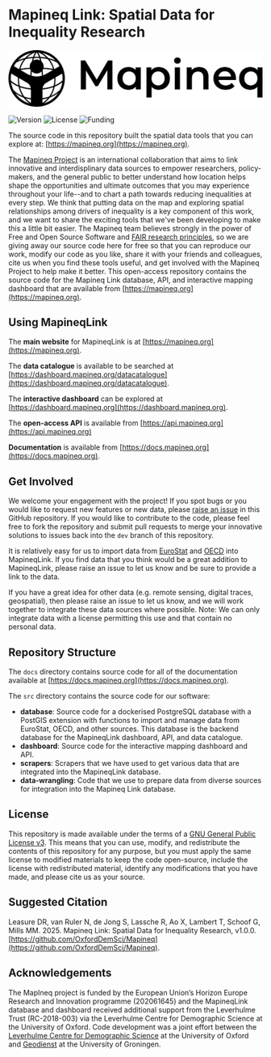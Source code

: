 # Mapineq Link: Spatial Data for Inequality Research

![Mapineq logo](./mapineq_logo_bw_rgb.png)

![Version](https://img.shields.io/badge/version-1.0.0-blue)
![License](https://img.shields.io/badge/license-GPLv3-green)
![Funding](https://img.shields.io/badge/funding-HorizonEurope-yellow)

The source code in this repository built the spatial data tools that you can explore at: [https://mapineq.org](https://mapineq.org). 

The [Mapineq Project](https://mapineq.eu) is an international collaboration that aims to link innovative and interdisplinary data sources to empower researchers, policy-makers, and the general public to better understand how location helps shape the opportunities and ultimate outcomes that you may experience throughout your life--and to chart a path towards reducing inequalities at every step. We think that putting data on the map and exploring spatial relationships among drivers of inequality is a key component of this work, and we want to share the exciting tools that we've been developing to make this a little bit easier. The Mapineq team believes strongly in the power of Free and Open Source Software and [FAIR research principles](https://www.go-fair.org/fair-principles/), so we are giving away our source code here for free so that you can reproduce our work, modify our code as you like, share it with your friends and colleagues, cite us when you find these tools useful, and get involved with the Mapineq Project to help make it better. This open-access repository contains the source code for the Mapineq Link database, API, and interactive mapping dashboard that are available from [https://mapineq.org](https://mapineq.org).

## Using MapineqLink

The **main website** for MapineqLink is at [https://mapineq.org](https://mapineq.org).  

The **data catalogue** is available to be searched at [https://dashboard.mapineq.org/datacatalogue](https://dashboard.mapineq.org/datacatalogue).

The **interactive dashboard** can be explored at [https://dashboard.mapineq.org](https://dashboard.mapineq.org).

The **open-access API** is available from [https://api.mapineq.org](https://api.mapineq.org)

**Documentation** is available from [https://docs.mapineq.org](https://docs.mapineq.org). 

## Get Involved

We welcome your engagement with the project! If you spot bugs or you would like to request new features or new data, please [raise an issue](https://github.com/OxfordDemSci/Mapineq/issues) in this GitHub repository. If you would like to contribute to the code, please feel free to fork the repository and submit pull requests to merge your innovative solutions to issues back into the `dev` branch of this repository. 

It is relatively easy for us to import data from [EuroStat](https://ec.europa.eu/eurostat/databrowser/explore/all/all_themes?lang=en&display=list&sort=category) and [OECD](https://data-explorer.oecd.org/) into MapineqLink. If you find data that you think would be a great addition to MapineqLink, please raise an issue to let us know and be sure to provide a link to the data.

If you have a great idea for other data (e.g. remote sensing, digital traces, geospatial), then please raise an issue to let us know, and we will work together to integrate these data sources where possible. Note: We can only integrate data with a license permitting this use and that contain no personal data.

## Repository Structure

The `docs` directory contains source code for all of the documentation available at [https://docs.mapineq.org](https://docs.mapineq.org). 

The `src` directory contains the source code for our software:  
- **database**: Source code for a dockerised PostgreSQL database with a PostGIS extension with functions to import and manage data from EuroStat, OECD, and other sources. This database is the backend database for the MapineqLink dashboard, API, and data catalogue.
- **dashboard**: Source code for the interactive mapping dashboard and API.
- **scrapers**: Scrapers that we have used to get various data that are integrated into the MapineqLink database.
- **data-wrangling**: Code that we use to prepare data from diverse sources for integration into the Mapineq Link database.

## License

This repository is made available under the terms of a [GNU General Public License v3](LICENSE). This means that you can use, modify, and redistribute the contents of this repository for any purpose, but you must apply the same license to modified materials to keep the code open-source, include the license with redistributed material, identify any modifications that you have made, and please cite us as your source. 

## Suggested Citation

Leasure DR, van Ruler N, de Jong S, Lassche R, Ao X, Lambert T, Schoof G, Mills MM. 2025. Mapineq Link: Spatial Data for Inequality Research, v1.0.0. [https://github.com/OxfordDemSci/Mapineq](https://github.com/OxfordDemSci/Mapineq).

## Acknowledgements
The MapIneq project is funded by the European Union’s Horizon Europe Research and Innovation programme (202061645) and the MapineqLink database and dashboard received additional support from the Leverhulme Trust (RC-2018-003) via the Leverhulme Centre for Demographic Science at the University of Oxford. Code development was a joint effort between the [Leverhulme Centre for Demographic Science](https://demography.ox.ac.uk) at the University of Oxford and [Geodienst](https://www.rug.nl/society-business/center-for-information-technology/research/services/gis/) at the University of Groningen.
